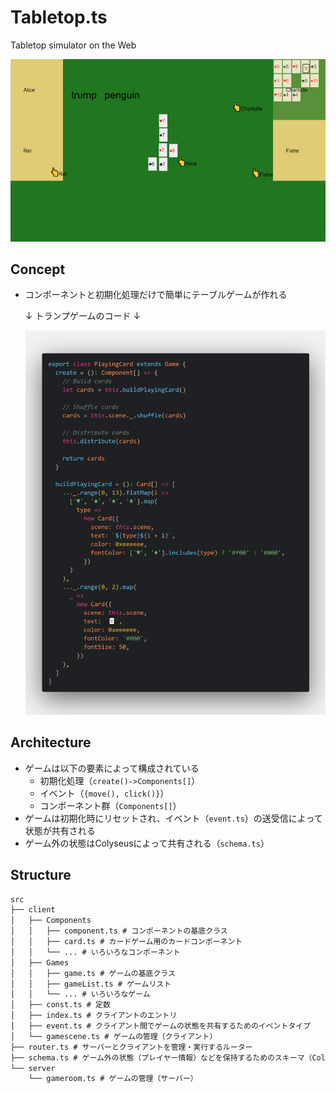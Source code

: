 # Tabletop.ts

Tabletop simulator on the Web

![スクリーンショット](screenshot.png)

## Concept

- コンポーネントと初期化処理だけで簡単にテーブルゲームが作れる

  ↓ トランプゲームのコード ↓

  ![トランプゲームのコード](code.png)

## Architecture

- ゲームは以下の要素によって構成されている
  - 初期化処理（`create()->Components[]`）
  - イベント（`{move(), click()}`）
  - コンポーネント群（`Components[]`）
- ゲームは初期化時にリセットされ、イベント（`event.ts`）の送受信によって状態が共有される
- ゲーム外の状態はColyseusによって共有される（`schema.ts`）

## Structure

```txt
src
├── client
│   ├── Components
│   │   ├── component.ts # コンポーネントの基底クラス
│   │   ├── card.ts # カードゲーム用のカードコンポーネント
│   │   └── ... # いろいろなコンポーネント
│   ├── Games
│   │   ├── game.ts # ゲームの基底クラス
│   │   ├── gameList.ts # ゲームリスト
│   │   └── ... # いろいろなゲーム
│   ├── const.ts # 定数
│   ├── index.ts # クライアントのエントリ
│   ├── event.ts # クライアント間でゲームの状態を共有するためのイベントタイプ
│   └── gamescene.ts # ゲームの管理（クライアント）
├── router.ts # サーバーとクライアントを管理・実行するルーター
├── schema.ts # ゲーム外の状態（プレイヤー情報）などを保持するためのスキーマ（Colyseusによって状態が管理される）
└── server
    └── gameroom.ts # ゲームの管理（サーバー）
```
